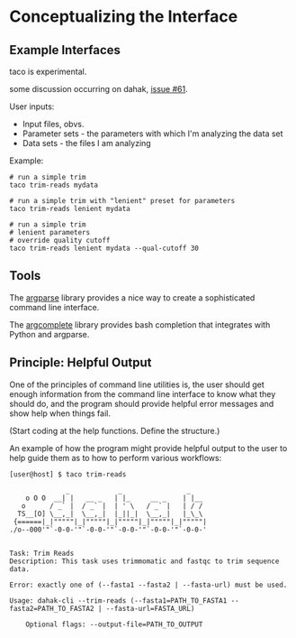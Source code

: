 # Conceptualizing the Interface

## Example Interfaces

taco is experimental.

some discussion occurring on dahak, [issue #61](https://github.com/dahak-metagenomics/dahak/issues/61#issuecomment-373041670).

User inputs:
* Input files, obvs.
* Parameter sets - the parameters with which I'm analyzing the data set
* Data sets - the files I am analyzing

Example:

```
# run a simple trim 
taco trim-reads mydata

# run a simple trim with "lenient" preset for parameters
taco trim-reads lenient mydata

# run a simple trim
# lenient parameters
# override quality cutoff 
taco trim-reads lenient mydata --qual-cutoff 30
```

## Tools

The [argparse](https://docs.python.org/3/library/argparse.html) 
library provides a nice way to create a sophisticated command line interface.

The [argcomplete](https://github.com/kislyuk/argcomplete) library
provides bash completion that integrates with Python and argparse.

## Principle: Helpful Output

One of the principles of command line utilities is, the user should 
get enough information from the command line interface to know 
what they should do, and the program should provide helpful error
messages and show help when things fail. 

(Start coding at the help functions. Define the structure.)

An example of how the program might provide helpful output to the user
to help guide them as to how to perform various workflows:

```
[user@host] $ taco trim-reads

              _            _                _     
    o O O  __| |   __ _   | |_     __ _    | |__  
   o      / _` |  / _` |  | ' \   / _` |   | / /  
  TS__[O] \__,_|  \__,_|  |_||_|  \__,_|   |_\_\  
 {======|_|"""""|_|"""""|_|"""""|_|"""""|_|"""""| 
./o--000'"`-0-0-'"`-0-0-'"`-0-0-'"`-0-0-'"`-0-0-'


Task: Trim Reads
Description: This task uses trimmomatic and fastqc to trim sequence data.

Error: exactly one of (--fasta1 --fasta2 | --fasta-url) must be used.

Usage: dahak-cli --trim-reads (--fasta1=PATH_TO_FASTA1 --fasta2=PATH_TO_FASTA2 | --fasta-url=FASTA_URL)

    Optional flags: --output-file=PATH_TO_OUTPUT
```


